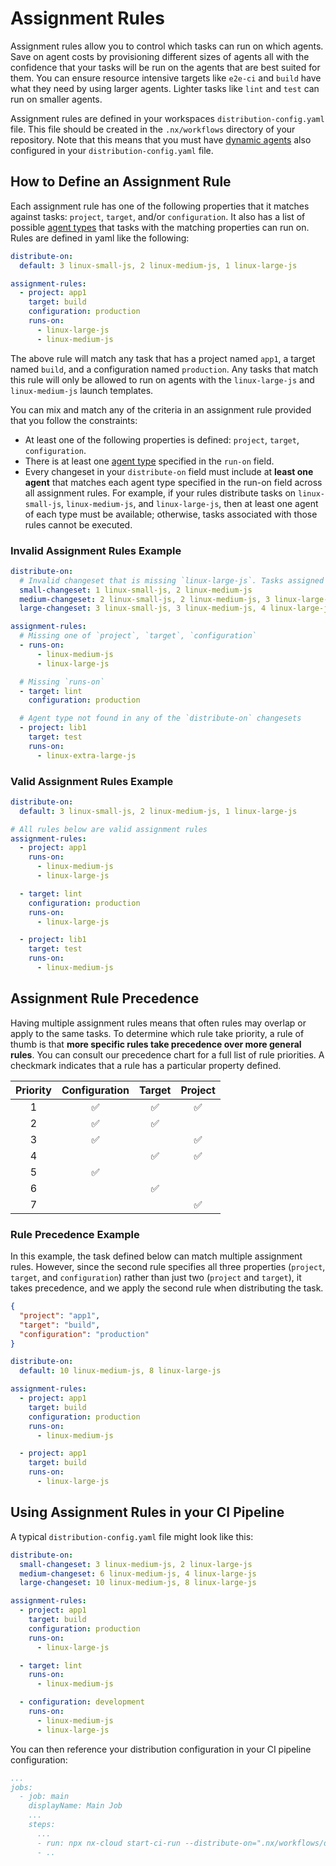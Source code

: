 # Assignment Rules

Assignment rules allow you to control which tasks can run on which agents. Save on agent costs by provisioning different sizes of agents all with the confidence that your tasks will be run on the agents that are best suited for them. You can ensure resource intensive targets like `e2e-ci` and `build` have what they need by using larger agents. Lighter tasks like `lint` and `test` can run on smaller agents.

Assignment rules are defined in your workspaces `distribution-config.yaml` file. This file should be created in the `.nx/workflows` directory of your repository. Note that this means that you must have [dynamic agents](/ci/features/dynamic-agents) also configured in your `distribution-config.yaml` file.

## How to Define an Assignment Rule

Each assignment rule has one of the following properties that it matches against tasks: `project`, `target`, and/or `configuration`. It also has a list of possible [agent types](/ci/reference/launch-templates) that tasks with the matching properties can run on. Rules are defined in yaml like the following:

```yaml {% fileName=".nx/workflows/distribution-config.yaml" %}
distribute-on:
  default: 3 linux-small-js, 2 linux-medium-js, 1 linux-large-js

assignment-rules:
  - project: app1
    target: build
    configuration: production
    runs-on:
      - linux-large-js
      - linux-medium-js
```

The above rule will match any task that has a project named `app1`, a target named `build`, and a configuration named `production`. Any tasks that match this rule will only be allowed to run on agents with the `linux-large-js` and `linux-medium-js` launch templates.

You can mix and match any of the criteria in an assignment rule provided that you follow the constraints:

- At least one of the following properties is defined: `project`, `target`, `configuration`.
- There is at least one [agent type](/ci/reference/launch-templates) specified in the `run-on` field.
- Every changeset in your `distribute-on` field must include at **least one agent** that matches each agent type specified in the run-on field across all assignment rules. For example, if your rules distribute tasks on `linux-small-js`, `linux-medium-js`, and `linux-large-js`, then at least one agent of each type must be available; otherwise, tasks associated with those rules cannot be executed.

### Invalid Assignment Rules Example

```yaml {% fileName=".nx/workflows/distribution-config.yaml" %}
distribute-on:
  # Invalid changeset that is missing `linux-large-js`. Tasks assigned to large agents won't be able to execute.
  small-changeset: 1 linux-small-js, 2 linux-medium-js
  medium-changeset: 2 linux-small-js, 2 linux-medium-js, 3 linux-large-js
  large-changeset: 3 linux-small-js, 3 linux-medium-js, 4 linux-large-js

assignment-rules:
  # Missing one of `project`, `target`, `configuration`
  - runs-on:
      - linux-medium-js
      - linux-large-js

  # Missing `runs-on`
  - target: lint
    configuration: production

  # Agent type not found in any of the `distribute-on` changesets
  - project: lib1
    target: test
    runs-on:
      - linux-extra-large-js
```

### Valid Assignment Rules Example

```yaml {% fileName=".nx/workflows/distribution-config.yaml" %}
distribute-on:
  default: 3 linux-small-js, 2 linux-medium-js, 1 linux-large-js

# All rules below are valid assignment rules
assignment-rules:
  - project: app1
    runs-on:
      - linux-medium-js
      - linux-large-js

  - target: lint
    configuration: production
    runs-on:
      - linux-large-js

  - project: lib1
    target: test
    runs-on:
      - linux-medium-js
```

## Assignment Rule Precedence

Having multiple assignment rules means that often rules may overlap or apply to the same tasks. To determine which rule take priority, a rule of thumb is that **more specific rules take precedence over more general rules**. You can consult our precedence chart for a full list of rule priorities. A checkmark indicates that a rule has a particular property defined.

| Priority | Configuration | Target | Project |
| :------: | :-----------: | :----: | :-----: |
|    1     |      ✅︎      |  ✅︎   |   ✅︎   |
|    2     |      ✅︎      |  ✅︎   |         |
|    3     |      ✅︎      |        |   ✅︎   |
|    4     |               |  ✅︎   |   ✅︎   |
|    5     |      ✅︎      |        |         |
|    6     |               |  ✅︎   |         |
|    7     |               |        |   ✅    |

### Rule Precedence Example

In this example, the task defined below can match multiple assignment rules. However, since the second rule specifies all three properties (`project`, `target`, and `configuration`) rather than just two (`project` and `target`), it takes precedence, and we apply the second rule when distributing the task.

```json {% fileName="A task from your workspace" %}
{
  "project": "app1",
  "target": "build",
  "configuration": "production"
}
```

```yaml {% fileName=".nx/workflows/distribution-config.yaml" %}
distribute-on:
  default: 10 linux-medium-js, 8 linux-large-js

assignment-rules:
  - project: app1
    target: build
    configuration: production
    runs-on:
      - linux-medium-js

  - project: app1
    target: build
    runs-on:
      - linux-large-js
```

## Using Assignment Rules in your CI Pipeline

A typical `distribution-config.yaml` file might look like this:

```yaml {% fileName=".nx/workflows/distribution-config.yaml" %}
distribute-on:
  small-changeset: 3 linux-medium-js, 2 linux-large-js
  medium-changeset: 6 linux-medium-js, 4 linux-large-js
  large-changeset: 10 linux-medium-js, 8 linux-large-js

assignment-rules:
  - project: app1
    target: build
    configuration: production
    runs-on:
      - linux-large-js

  - target: lint
    runs-on:
      - linux-medium-js

  - configuration: development
    runs-on:
      - linux-medium-js
      - linux-large-js
```

You can then reference your distribution configuration in your CI pipeline configuration:

```yaml {% fileName=".github/workflows/main.yaml" highlightLines=[8] %}
...
jobs:
  - job: main
    displayName: Main Job
    ...
    steps:
      ...
      - run: npx nx-cloud start-ci-run --distribute-on=".nx/workflows/distribution-config.yaml" --stop-agents-after="e2e-ci"
      - ..
```
